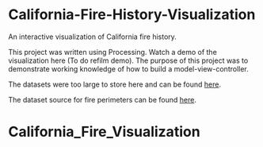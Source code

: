 # California-Fire-History-Visualization
An interactive visualization of California fire history. 

This project was written using Processing. Watch a demo of the visualization here (To do refilm demo). 
The purpose of this project was to demonstrate working knowledge of how to build a model-view-controller. 

The datasets were too large to store here and can be found [here](https://drive.google.com/drive/folders/1n5rmoRMoYYaMU8dPRHW-SB9KnP-4-q-8?usp=sharing.).

The dataset source for fire perimeters can be found [here](https://map.dfg.ca.gov/metadata/ds0397.html).
# California_Fire_Visualization
